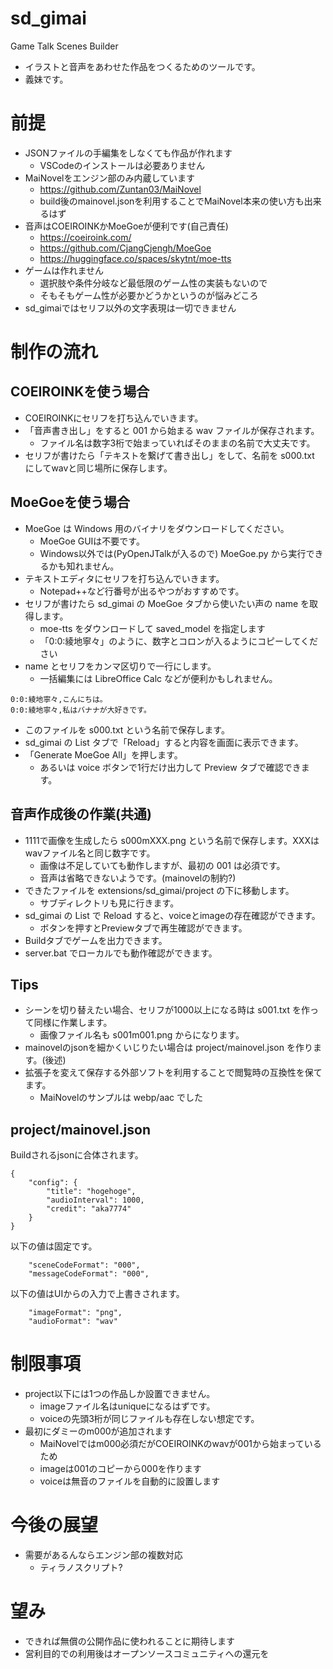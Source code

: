 # sd_gimai
Game Talk Scenes Builder

- イラストと音声をあわせた作品をつくるためのツールです。
- 義妹です。

# 前提

- JSONファイルの手編集をしなくても作品が作れます
  - VSCodeのインストールは必要ありません
- MaiNovelをエンジン部のみ内蔵しています
  - https://github.com/Zuntan03/MaiNovel
  - build後のmainovel.jsonを利用することでMaiNovel本来の使い方も出来るはず
- 音声はCOEIROINKかMoeGoeが便利です(自己責任)
  - https://coeiroink.com/
  - https://github.com/CjangCjengh/MoeGoe
  - https://huggingface.co/spaces/skytnt/moe-tts
- ゲームは作れません
  - 選択肢や条件分岐など最低限のゲーム性の実装もないので
  - そもそもゲーム性が必要かどうかというのが悩みどころ
- sd_gimaiではセリフ以外の文字表現は一切できません

# 制作の流れ

## COEIROINKを使う場合 

- COEIROINKにセリフを打ち込んでいきます。
- 「音声書き出し」をすると 001 から始まる wav ファイルが保存されます。
  - ファイル名は数字3桁で始まっていればそのままの名前で大丈夫です。
- セリフが書けたら「テキストを繋げて書き出し」をして、名前を s000.txt にしてwavと同じ場所に保存します。

## MoeGoeを使う場合

- MoeGoe は Windows 用のバイナリをダウンロードしてください。
  - MoeGoe GUIは不要です。
  - Windows以外では(PyOpenJTalkが入るので) MoeGoe.py から実行できるかも知れません。
- テキストエディタにセリフを打ち込んでいきます。
  - Notepad++など行番号が出るやつがおすすめです。
- セリフが書けたら sd_gimai の MoeGoe タブから使いたい声の name を取得します。
  - moe-tts をダウンロードして saved_model を指定します
  - 「0:0:綾地寧々」のように、数字とコロンが入るようにコピーしてください
- name とセリフをカンマ区切りで一行にします。
  - 一括編集には LibreOffice Calc などが便利かもしれません。

```
0:0:綾地寧々,こんにちは。
0:0:綾地寧々,私はバナナが大好きです。
```

- このファイルを s000.txt という名前で保存します。
- sd_gimai の List タブで「Reload」すると内容を画面に表示できます。
- 「Generate MoeGoe All」を押します。
  - あるいは voice ボタンで1行だけ出力して Preview タブで確認できます。

## 音声作成後の作業(共通)

- 1111で画像を生成したら s000mXXX.png という名前で保存します。XXXはwavファイル名と同じ数字です。
  - 画像は不足していても動作しますが、最初の 001 は必須です。
  - 音声は省略できないようです。(mainovelの制約?)
- できたファイルを extensions/sd_gimai/project の下に移動します。
  - サブディレクトリも見に行きます。
- sd_gimai の List で Reload すると、voiceとimageの存在確認ができます。
  - ボタンを押すとPreviewタブで再生確認ができます。
- Buildタブでゲームを出力できます。
- server.bat でローカルでも動作確認ができます。

## Tips

- シーンを切り替えたい場合、セリフが1000以上になる時は s001.txt を作って同様に作業します。
  - 画像ファイル名も s001m001.png からになります。
- mainovelのjsonを細かくいじりたい場合は project/mainovel.json を作ります。(後述)
- 拡張子を変えて保存する外部ソフトを利用することで閲覧時の互換性を保てます。
  - MaiNovelのサンプルは webp/aac でした

## project/mainovel.json

Buildされるjsonに合体されます。

```
{
	"config": {
		"title": "hogehoge",
		"audioInterval": 1000,
		"credit": "aka7774"
	}
}
```

以下の値は固定です。

```
    "sceneCodeFormat": "000",
    "messageCodeFormat": "000",
```

以下の値はUIからの入力で上書きされます。

```
    "imageFormat": "png",
    "audioFormat": "wav"
```

# 制限事項

- project以下には1つの作品しか設置できません。
  - imageファイル名はuniqueになるはずです。
  - voiceの先頭3桁が同じファイルも存在しない想定です。
- 最初にダミーのm000が追加されます
  - MaiNovelではm000必須だがCOEIROINKのwavが001から始まっているため
  - imageは001のコピーから000を作ります
  - voiceは無音のファイルを自動的に設置します

# 今後の展望

- 需要があるんならエンジン部の複数対応
  - ティラノスクリプト?

# 望み

- できれば無償の公開作品に使われることに期待します
- 営利目的での利用後はオープンソースコミュニティへの還元を

